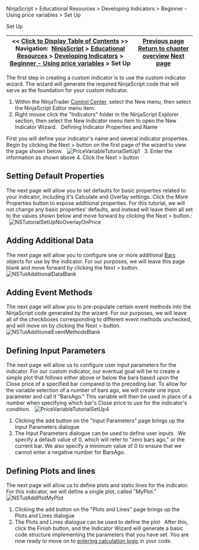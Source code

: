 ﻿
NinjaScript > Educational Resources > Developing Indicators > Beginner - Using price variables > Set Up

Set Up

| << [Click to Display Table of Contents](set_up4.md) >> **Navigation:**     [NinjaScript](ninjascript-1.md) > [Educational Resources](educational_resources-1.md) > [Developing Indicators](developing_indicators-1.md) > [Beginner - Using price variables](beginner_-_using_price_variabl-1.md) > Set Up | [Previous page](beginner_-_using_price_variabl-1.md) [Return to chapter overview](beginner_-_using_price_variabl-1.md) [Next page](entering_calculation_logic-1.md) |
| --- | --- |
The first step in creating a custom indicator is to use the custom indicator wizard. The wizard will generate the required NinjaScript code that will serve as the foundation for your custom indicator.
 
1. Within the NinjaTrader [Control Center](control_center-1.md), select the New menu, then select the NinjaScript Editor menu item.
2. Right mouse click the "Indicators" folder in the NinjaScript Explorer section, then select the New Indicator menu item to open the New Indicator Wizard.
 
Defining Indicator Properties and Name  

First you will define your indicator's name and several indicator properties. Begin by clicking the Next > button on the first page of the wizard to view the page shown below.
 
![PriceVariableTutorialSetUp1](pricevariabletutorialsetup1.png)
 
3. Enter the information as shown above
4. Click the Next > button
 
## Setting Default Properties
The next page will allow you to set defaults for basic properties related to your indicator, including it's Calculate and Overlay settings. Click the More Properties button to expose additional properties. For this tutorial, we will not change any basic properties' defaults, and instead will leave them all set to the values shown below and move forward by clicking the Next > button.:
 
![NSTutorialSetUpNoOverlayOnPrice](nstutorialsetupnooverlayonprice.png)

## Adding Additional Data
The next page will allow you to configure one or more additional [Bars](bars-1.md) objects for use by the indicator. For our purposes, we will leave this page blank and move forward by clicking the Next > button.
 
![NSTutAdditionalDataBlank](nstutadditionaldatablank.png)

## Adding Event Methods
The next page will allow you to pre-populate certain event methods into the NinjaScript code generated by the wizard. For our purposes, we will leave all of the checkboxes corresponding to different event methods unchecked, and will move on by clicking the Next > button.
 
![NSTutAdditionalEventMethodsBlank](nstutadditionaleventmethodsblank.png)
 
## Defining Input Parameters
The next page will allow us to configure user input parameters for the indicator. For our custom indicator, our eventual goal will be to create a simple plot that follows either above or below the bars based upon the Close price of a specified bar compared to the preceding bar. To allow for the variable selection of a number of bars ago, we will create one input parameter and call it "BarsAgo." This variable will then be used in place of a number when specifying which bar's Close price to use for the indicator's condition.
 
![PriceVariableTutorialSetUp4](pricevariabletutorialsetup4.png)
 
1. Clicking the add button on the "Input Parameters" page brings up the Input Parameters dialogue
2. The Input Parameters dialogue can be used to define user inputs
 
We specify a default value of 0, which will refer to "zero bars ago," or the current bar. We also specify a minimum value of 0 to ensure that we cannot enter a negative number for BarsAgo.
 
## Defining Plots and lines
The next page will allow us to define plots and static lines for the indicator. For this indicator, we will define a single plot, called "MyPlot."
 
![NSTutAddPlotMyPlot](nstutaddplotmyplot.png)
 
1. Clicking the add button on the "Plots and Lines" page brings up the Plots and Lines dialogue
2. The Plots and Lines dialogue can be used to define the plot
 
After this, click the Finish button, and the Indicator Wizard will generate a basic code structure implementing the parameters that you have set. You are now ready to move on to [entering calculation logic](entering_calculation_logic-1.md) in your code.
